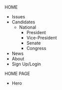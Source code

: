 HOME
- Issues
- Candidates
    - National
        - President
        - Vice-President
        - Senate
        - Congress
- News
- About
- Sign Up/Login


HOME PAGE
- Hero
